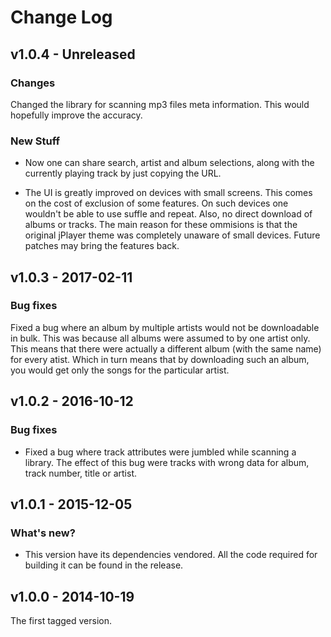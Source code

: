 # Change Log

## v1.0.4 - Unreleased

### Changes

Changed the library for scanning mp3 files meta information. This would hopefully improve the accuracy.

### New Stuff

* Now one can share search, artist and album selections, along with the currently playing track by just copying the URL.

* The UI is greatly improved on devices with small screens. This comes on the cost of exclusion of some features. On such devices one wouldn't be able to use suffle and repeat. Also, no direct download of albums or tracks. The main reason for these ommisions is that the original jPlayer theme was completely unaware of small devices. Future patches may bring the features back.

## v1.0.3 - 2017-02-11

### Bug fixes

Fixed a bug where an album by multiple artists would not be downloadable in bulk. This was because all albums were assumed to by one artist only. This means that there were actually a different album (with the same name) for every atist. Which in turn means that by downloading such an album, you would get only the songs for the particular artist.

## v1.0.2 - 2016-10-12

### Bug fixes

* Fixed a bug where track attributes were jumbled while scanning a library. The effect of this bug were tracks with wrong data for album, track number, title or artist.

## v1.0.1 - 2015-12-05

### What's new?

* This version have its dependencies vendored. All the code required for building it can be found in the release.

## v1.0.0 - 2014-10-19

The first tagged version.
